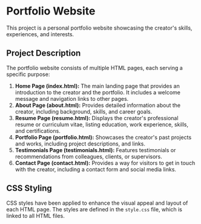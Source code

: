 # Portfolio Website

This project is a personal portfolio website showcasing the creator's skills, experiences, and interests.

## Project Description

The portfolio website consists of multiple HTML pages, each serving a specific purpose:

1. **Home Page (index.html):** The main landing page that provides an introduction to the creator and the portfolio. It includes a welcome message and navigation links to other pages.
2. **About Page (about.html):** Provides detailed information about the creator, including background, skills, and career goals.
3. **Resume Page (resume.html):** Displays the creator's professional resume or curriculum vitae, listing education, work experience, skills, and certifications.
4. **Portfolio Page (portfolio.html):** Showcases the creator's past projects and works, including project descriptions, and links.
5. **Testimonials Page (testimonials.html):** Features testimonials or recommendations from colleagues, clients, or supervisors.
6. **Contact Page (contact.html):** Provides a way for visitors to get in touch with the creator, including a contact form and social media links.

## CSS Styling

CSS styles have been applied to enhance the visual appeal and layout of each HTML page. The styles are defined in the `style.css` file, which is linked to all HTML files.



